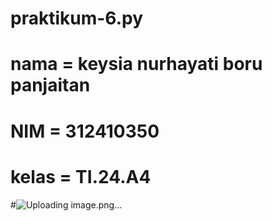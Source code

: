 # praktikum-6.py
# nama = keysia nurhayati boru panjaitan
# NIM = 312410350
# kelas = TI.24.A4
#![Uploading image.png…]()


